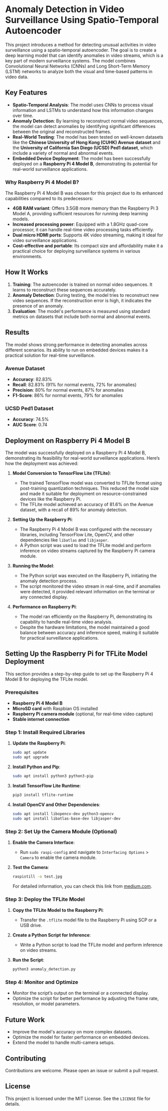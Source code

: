 # Anomaly Detection in Video Surveillance Using Spatio-Temporal Autoencoder

This project introduces a method for detecting unusual activities in video surveillance using a spatio-temporal autoencoder. The goal is to create a deep learning model that can identify anomalies in video streams, which is a key part of modern surveillance systems. The model combines Convolutional Neural Networks (CNNs) and Long Short-Term Memory (LSTM) networks to analyze both the visual and time-based patterns in video data.

## Key Features

- **Spatio-Temporal Analysis**: The model uses CNNs to process visual information and LSTMs to understand how this information changes over time.
- **Anomaly Detection**: By learning to reconstruct normal video sequences, the model can detect anomalies by identifying significant differences between the original and reconstructed frames.
- **Real-World Testing**: The model has been tested on well-known datasets like the **Chinese University of Hong Kong (CUHK) Avenue dataset** and the **University of California San Diego (UCSD) Ped1 dataset**, which include a variety of normal and abnormal events.
- **Embedded Device Deployment**: The model has been successfully deployed on a **Raspberry Pi 4 Model B**, demonstrating its potential for real-world surveillance applications.

### Why Raspberry Pi 4 Model B?
The Raspberry Pi 4 Model B was chosen for this project due to its enhanced capabilities compared to its predecessors:
- **4GB RAM variant**: Offers 3.5GB more memory than the Raspberry Pi 3 Model A, providing sufficient resources for running deep learning models.
- **Increased processing power**: Equipped with a 1.8GHz quad-core processor, it can handle real-time video processing tasks efficiently.
- **Dual micro HDMI ports**: Supports 4K video streaming, making it ideal for video surveillance applications.
- **Cost-effective and portable**: Its compact size and affordability make it a practical choice for deploying surveillance systems in various environments.

## How It Works

1. **Training**: The autoencoder is trained on normal video sequences. It learns to reconstruct these sequences accurately.
2. **Anomaly Detection**: During testing, the model tries to reconstruct new video sequences. If the reconstruction error is high, it indicates the presence of an anomaly.
3. **Evaluation**: The model's performance is measured using standard metrics on datasets that include both normal and abnormal events.

## Results

The model shows strong performance in detecting anomalies across different scenarios. Its ability to run on embedded devices makes it a practical solution for real-time surveillance.

### Avenue Dataset
- **Accuracy**: 82.83%
- **Recall**: 82.83% (91% for normal events, 72% for anomalies)
- **Precision**: 80% for normal events, 87% for anomalies
- **F1-Score**: 86% for normal events, 79% for anomalies

### UCSD Ped1 Dataset
- **Accuracy**: 74.5%
- **AUC Score**: 0.74

## Deployment on Raspberry Pi 4 Model B

The model was successfully deployed on a Raspberry Pi 4 Model B, demonstrating its feasibility for real-world surveillance applications. Here’s how the deployment was achieved:

1. **Model Conversion to TensorFlow Lite (TFLite)**:
   - The trained TensorFlow model was converted to TFLite format using post-training quantization techniques. This reduced the model size and made it suitable for deployment on resource-constrained devices like the Raspberry Pi.
   - The TFLite model achieved an accuracy of 81.6% on the Avenue dataset, with a recall of 89% for anomaly detection.

2. **Setting Up the Raspberry Pi**:
   - The Raspberry Pi 4 Model B was configured with the necessary libraries, including TensorFlow Lite, OpenCV, and other dependencies like `libatlas` and `libjasper`.
   - A Python script was used to load the TFLite model and perform inference on video streams captured by the Raspberry Pi camera module.

3. **Running the Model**:
   - The Python script was executed on the Raspberry Pi, initiating the anomaly detection process.
   - The script monitored the video stream in real-time, and if anomalies were detected, it provided relevant information on the terminal or any connected display.

4. **Performance on Raspberry Pi**:
   - The model ran efficiently on the Raspberry Pi, demonstrating its capability to handle real-time video analysis.
   - Despite the hardware limitations, the model maintained a good balance between accuracy and inference speed, making it suitable for practical surveillance applications.

## Setting Up the Raspberry Pi for TFLite Model Deployment

This section provides a step-by-step guide to set up the Raspberry Pi 4 Model B for deploying the TFLite model.

### Prerequisites
- **Raspberry Pi 4 Model B**
- **MicroSD card** with Raspbian OS installed
- **Raspberry Pi camera module** (optional, for real-time video capture)
- **Stable internet connection**

### Step 1: Install Required Libraries
1. **Update the Raspberry Pi**:
   ```bash
   sudo apt update
   sudo apt upgrade
   ```

2. **Install Python and Pip**:
   ```bash
   sudo apt install python3 python3-pip
   ```

3. **Install TensorFlow Lite Runtime**:
   ```bash
   pip3 install tflite-runtime
   ```

4. **Install OpenCV and Other Dependencies**:
   ```bash
   sudo apt install libopencv-dev python3-opencv
   sudo apt install libatlas-base-dev libjasper-dev
   ```

### Step 2: Set Up the Camera Module (Optional)
1. **Enable the Camera Interface**:
   - Run `sudo raspi-config` and navigate to `Interfacing Options` > `Camera` to enable the camera module.

2. **Test the Camera**:
   ```bash
   raspistill -o test.jpg
   ```
   For detailed information, you can check this link from [medium.com](https://fulldataalchemist.medium.com/camera-setup-on-raspberry-pi-4-912e7d415cdf).

### Step 3: Deploy the TFLite Model
1. **Copy the TFLite Model to the Raspberry Pi**:
   - Transfer the `.tflite` model file to the Raspberry Pi using SCP or a USB drive.

2. **Create a Python Script for Inference**:
   - Write a Python script to load the TFLite model and perform inference on video streams.

3. **Run the Script**:
   ```bash
   python3 anomaly_detection.py
   ```

### Step 4: Monitor and Optimize
- Monitor the script’s output on the terminal or a connected display.
- Optimize the script for better performance by adjusting the frame rate, resolution, or model parameters.

## Future Work

- Improve the model's accuracy on more complex datasets.
- Optimize the model for faster performance on embedded devices.
- Extend the model to handle multi-camera setups.

## Contributing

Contributions are welcome. Please open an issue or submit a pull request.

## License

This project is licensed under the MIT License. See the `LICENSE` file for details.
